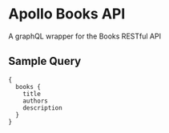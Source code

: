 # Apollo Books API

A graphQL wrapper for the Books RESTful API

## Sample Query

```
{
  books {
    title
    authors
    description
  }
}
```

